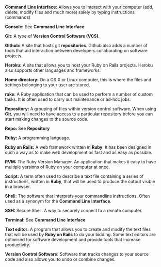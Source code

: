 **Command Line Interface:** Allows you to interact with your computer (add, delete, modify files and much more) solely by typing instructions (commands)

**Console:** See **Command Line Interface**

**Git:** A type of **Version Control Software (VCS)**.

**Github:** A site that hosts git **repositories**. Github also adds a number of tools that aid interaction between developers collaborating on software projects. 

**Heroku:** A site that allows you to host your Ruby on Rails projects. Heroku also supports other languages and frameworks.

**Home directory:** On a OS X or Linux computer, this is where the files and settings belonging to your user are stored.

**rake:** A Ruby application that can be used to perform a number of custom tasks. It is often used to carry out maintenance or ad-hoc jobs.

**Repository:** A grouping of files within version control software. When using **Git**, you will need to have access to a particular repository before you can start making changes to the source code.

**Repo:** See **Repository**

**Ruby:** A programming language.

**Ruby on Rails:** A web framework written in **Ruby**. It has been designed in such a way as to make web development as fast and as easy as possible.

**RVM:** The Ruby Version Manager. An application that makes it easy to have multiple versions of Ruby on your computer at once.

**Script:** A term often used to describe a text file containing a series of instructions, written in **Ruby**, that will be used to produce the output visible in a browser.

**Shell:** The software that interprets your commandline instructions. Often used as a synonym for the **Command Line Interface**.

**SSH:** Secure Shell. A way to securely connect to a remote computer.

**Terminal:** See **Command Line Interface**

**Text editor:** A program that allows you to create and modify the text files that will be used by **Ruby on Rails** to do your bidding. Some text editors are optimised for software development and provide tools that increase productivity.

**Version Control Software:** Software that tracks changes to your source code and also allows you to undo or combine changes.
